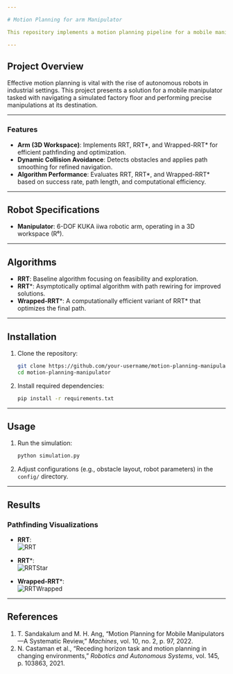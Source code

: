 ```yaml
---

# Motion Planning for arm Manipulator

This repository implements a motion planning pipeline for a mobile manipulator navigating a dynamic factory floor. The project focuses on decoupled motion planning for the robot's base and arm, employing RRT-based algorithms for efficient pathfinding in complex environments.

---
```


## Project Overview

Effective motion planning is vital with the rise of autonomous robots in industrial settings. This project presents a solution for a mobile manipulator tasked with navigating a simulated factory floor and performing precise manipulations at its destination.

---

### Features

- **Arm (3D Workspace)**: Implements RRT, RRT*, and Wrapped-RRT* for efficient pathfinding and optimization.  
- **Dynamic Collision Avoidance**: Detects obstacles and applies path smoothing for refined navigation.  
- **Algorithm Performance**: Evaluates RRT, RRT*, and Wrapped-RRT* based on success rate, path length, and computational efficiency.

---

## Robot Specifications

- **Manipulator**: 6-DOF KUKA iiwa robotic arm, operating in a 3D workspace (R⁶).

---

## Algorithms

- **RRT**: Baseline algorithm focusing on feasibility and exploration.  
- **RRT***: Asymptotically optimal algorithm with path rewiring for improved solutions.  
- **Wrapped-RRT***: A computationally efficient variant of RRT* that optimizes the final path.

---

## Installation

1. Clone the repository:
   ```bash
   git clone https://github.com/your-username/motion-planning-manipulator.git
   cd motion-planning-manipulator
   ```
2. Install required dependencies:
   ```bash
   pip install -r requirements.txt
   ```

---

## Usage

1. Run the simulation:
   ```bash
   python simulation.py
   ```
2. Adjust configurations (e.g., obstacle layout, robot parameters) in the `config/` directory.

---

## Results

### Pathfinding Visualizations
- **RRT**:  
  ![RRT](https://github.com/junglator/iiwa_motion_planning/assets/46628685/a13e75ab-e825-433e-a222-1f17d59b4c42)  

- **RRT***:  
  ![RRTStar](https://github.com/junglator/iiwa_motion_planning/assets/46628685/926e05b2-b0b1-4f88-8832-0d388bf886c9)  

- **Wrapped-RRT***:  
  ![RRTWrapped](https://github.com/junglator/iiwa_motion_planning/assets/46628685/2b2af872-382c-4350-b2d2-d3bd46a010b9)  

---

## References

1. T. Sandakalum and M. H. Ang, “Motion Planning for Mobile Manipulators—A Systematic Review,” *Machines*, vol. 10, no. 2, p. 97, 2022.  
2. N. Castaman et al., “Receding horizon task and motion planning in changing environments,” *Robotics and Autonomous Systems*, vol. 145, p. 103863, 2021.  
